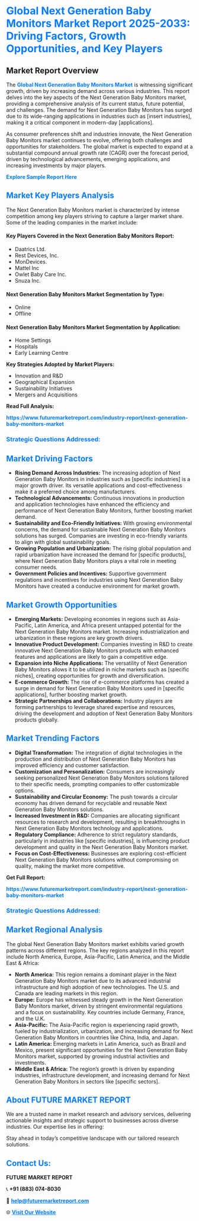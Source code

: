 <h1 style="color: #007BFF;">Global Next Generation Baby Monitors Market Report 2025-2033: Driving Factors, Growth Opportunities, and Key Players</h1>

<section id="overview">
<h2>Market Report Overview</h2>
<p>The <a href="https://www.futuremarketreport.com/industry-report/next-generation-baby-monitors-market" style="color: #007BFF; text-decoration: none;"><strong>Global Next Generation Baby Monitors Market</strong></a> is witnessing significant growth, driven by increasing demand across various industries. This report delves into the key aspects of the Next Generation Baby Monitors market, providing a comprehensive analysis of its current status, future potential, and challenges. The demand for Next Generation Baby Monitors has surged due to its wide-ranging applications in industries such as [insert industries], making it a critical component in modern-day [applications].</p>
<p>As consumer preferences shift and industries innovate, the Next Generation Baby Monitors market continues to evolve, offering both challenges and opportunities for stakeholders. The global market is expected to expand at a substantial compound annual growth rate (CAGR) over the forecast period, driven by technological advancements, emerging applications, and increasing investments by major players.</p>
</section>

<section id="overview">
<p><a href="https://www.futuremarketreport.com/request-sample/reportId=56236" style="color: #007BFF; text-decoration: none;"><strong>Explore Sample Report Here</strong></a></p>
</section>

<section id="key-players">
<h2 style="color: #007BFF;">Market Key Players Analysis</h2>
<p>The Next Generation Baby Monitors market is characterized by intense competition among key players striving to capture a larger market share. Some of the leading companies in the market include:</p>
<h4>Key Players Covered in the Next Generation Baby Monitors Report:</h4>
<ul><li>Daatrics Ltd.</li><li>Rest Devices, Inc.</li><li>MonDevices.</li><li>Mattel Inc</li><li>Owlet Baby Care Inc.</li><li>Snuza Inc.</li></ul>
<h4>Next Generation Baby Monitors Market Segmentation by Type:</h4>
<ul><li>Online</li><li>Offline</li></ul>

<h4>Next Generation Baby Monitors Market Segmentation by Application:</h4>
<ul><li>Home Settings</li><li>Hospitals</li><li>Early Learning Centre</li></ul>
<p><strong>Key Strategies Adopted by Market Players:</strong></p>
<ul>
<li>Innovation and R&D</li>
<li>Geographical Expansion</li>
<li>Sustainability Initiatives</li>
<li>Mergers and Acquisitions</li>
</ul>
</section>

<section>
<p><strong>Read Full Analysis: </strong></p><a href="https://www.futuremarketreport.com/industry-report/next-generation-baby-monitors-market" style="color: #007BFF; text-decoration: none;"><strong>https://www.futuremarketreport.com/industry-report/next-generation-baby-monitors-market</strong></a>
<h3 style="color: #007BFF;">Strategic Questions Addressed:</h3>
</section>

<section id="driving-factors">
<h2 style="color: #007BFF;">Market Driving Factors</h2>
<ul>
<li><strong>Rising Demand Across Industries:</strong> The increasing adoption of Next Generation Baby Monitors in industries such as [specific industries] is a major growth driver. Its versatile applications and cost-effectiveness make it a preferred choice among manufacturers.</li>
<li><strong>Technological Advancements:</strong> Continuous innovations in production and application technologies have enhanced the efficiency and performance of Next Generation Baby Monitors, further boosting market demand.</li>
<li><strong>Sustainability and Eco-Friendly Initiatives:</strong> With growing environmental concerns, the demand for sustainable Next Generation Baby Monitors solutions has surged. Companies are investing in eco-friendly variants to align with global sustainability goals.</li>
<li><strong>Growing Population and Urbanization:</strong> The rising global population and rapid urbanization have increased the demand for [specific products], where Next Generation Baby Monitors plays a vital role in meeting consumer needs.</li>
<li><strong>Government Policies and Incentives:</strong> Supportive government regulations and incentives for industries using Next Generation Baby Monitors have created a conducive environment for market growth.</li>
</ul>
</section>

<section id="growth-opportunities">
<h2 style="color: #007BFF;">Market Growth Opportunities</h2>
<ul>
<li><strong>Emerging Markets:</strong> Developing economies in regions such as Asia-Pacific, Latin America, and Africa present untapped potential for the Next Generation Baby Monitors market. Increasing industrialization and urbanization in these regions are key growth drivers.</li>
<li><strong>Innovative Product Development:</strong> Companies investing in R&D to create innovative Next Generation Baby Monitors products with enhanced features and applications are likely to gain a competitive edge.</li>
<li><strong>Expansion into Niche Applications:</strong> The versatility of Next Generation Baby Monitors allows it to be utilized in niche markets such as [specific niches], creating opportunities for growth and diversification.</li>
<li><strong>E-commerce Growth:</strong> The rise of e-commerce platforms has created a surge in demand for Next Generation Baby Monitors used in [specific applications], further boosting market growth.</li>
<li><strong>Strategic Partnerships and Collaborations:</strong> Industry players are forming partnerships to leverage shared expertise and resources, driving the development and adoption of Next Generation Baby Monitors products globally.</li>
</ul>
</section>

<section id="trending-factors">
<h2 style="color: #007BFF;">Market Trending Factors</h2>
<ul>
<li><strong>Digital Transformation:</strong> The integration of digital technologies in the production and distribution of Next Generation Baby Monitors has improved efficiency and customer satisfaction.</li>
<li><strong>Customization and Personalization:</strong> Consumers are increasingly seeking personalized Next Generation Baby Monitors solutions tailored to their specific needs, prompting companies to offer customizable options.</li>
<li><strong>Sustainability and Circular Economy:</strong> The push towards a circular economy has driven demand for recyclable and reusable Next Generation Baby Monitors solutions.</li>
<li><strong>Increased Investment in R&D:</strong> Companies are allocating significant resources to research and development, resulting in breakthroughs in Next Generation Baby Monitors technology and applications.</li>
<li><strong>Regulatory Compliance:</strong> Adherence to strict regulatory standards, particularly in industries like [specific industries], is influencing product development and quality in the Next Generation Baby Monitors market.</li>
<li><strong>Focus on Cost-Effectiveness:</strong> Businesses are exploring cost-efficient Next Generation Baby Monitors solutions without compromising on quality, making the market more competitive.</li>
</ul>
</section>

<section>
<p><strong>Get Full Report: </strong></p><a href="https://www.futuremarketreport.com/industry-report/next-generation-baby-monitors-market" style="color: #007BFF; text-decoration: none;"><strong>https://www.futuremarketreport.com/industry-report/next-generation-baby-monitors-market</strong></a>
<h3 style="color: #007BFF;">Strategic Questions Addressed:</h3>
</section>


<section id="regional-analysis">
<h2 style="color: #007BFF;">Market Regional Analysis</h2>
<p>The global Next Generation Baby Monitors market exhibits varied growth patterns across different regions. The key regions analyzed in this report include North America, Europe, Asia-Pacific, Latin America, and the Middle East & Africa:</p>
<ul>
<li><strong>North America:</strong> This region remains a dominant player in the Next Generation Baby Monitors market due to its advanced industrial infrastructure and high adoption of new technologies. The U.S. and Canada are leading markets in this region.</li>
<li><strong>Europe:</strong> Europe has witnessed steady growth in the Next Generation Baby Monitors market, driven by stringent environmental regulations and a focus on sustainability. Key countries include Germany, France, and the U.K.</li>
<li><strong>Asia-Pacific:</strong> The Asia-Pacific region is experiencing rapid growth, fueled by industrialization, urbanization, and increasing demand for Next Generation Baby Monitors in countries like China, India, and Japan.</li>
<li><strong>Latin America:</strong> Emerging markets in Latin America, such as Brazil and Mexico, present significant opportunities for the Next Generation Baby Monitors market, supported by growing industrial activities and investments.</li>
<li><strong>Middle East & Africa:</strong> The region’s growth is driven by expanding industries, infrastructure development, and increasing demand for Next Generation Baby Monitors in sectors like [specific sectors].</li>
</ul>
</section>

<footer>
<h2 style="color: #007BFF;">About FUTURE MARKET REPORT</h2>
<p>We are a trusted name in market research and advisory services, delivering actionable insights and strategic support to businesses across diverse industries. Our expertise lies in offering:</p>

<p>Stay ahead in today’s competitive landscape with our tailored research solutions.</p>

<h2 style="color: #007BFF;">Contact Us:</h2>
<p><strong>FUTURE MARKET REPORT</strong></p>
<p>📞 <strong>+91 (883) 074-8030</strong></p>
<p>📧 <strong><a href="mailto:help@futuremarketreport.com" style="color: #007BFF;">help@futuremarketreport.com</a></strong></p>
<p>🌐 <strong><a href="https://www.futuremarketreport.com/" style="color: #007BFF;">Visit Our Website</a></strong></p>
</footer>